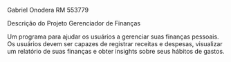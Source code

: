 Gabriel Onodera
RM 553779

Descrição do Projeto
Gerenciador de Finanças

Um programa para ajudar os usuários a gerenciar suas finanças pessoais. Os usuários devem ser capazes de registrar receitas e despesas, visualizar um relatório de suas finanças e obter insights sobre seus hábitos de gastos.